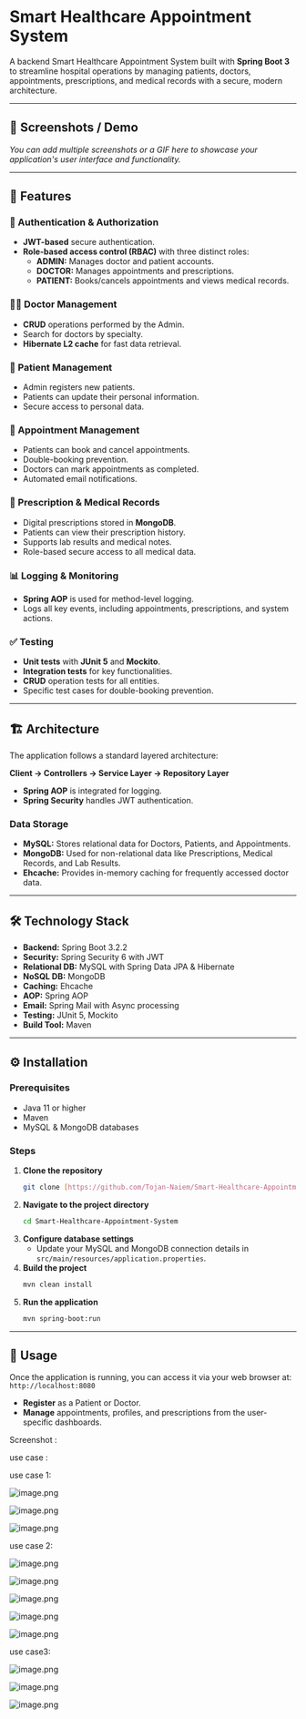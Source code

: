 # Smart Healthcare Appointment System

A backend Smart Healthcare Appointment System built with **Spring Boot 3** to streamline hospital operations by managing patients, doctors, appointments, prescriptions, and medical records with a secure, modern architecture.

---

## 📸 Screenshots / Demo



*You can add multiple screenshots or a GIF here to showcase your application's user interface and functionality.*

---

## 🚀 Features

### 🔐 Authentication & Authorization
* **JWT-based** secure authentication.
* **Role-based access control (RBAC)** with three distinct roles:
    * **ADMIN:** Manages doctor and patient accounts.
    * **DOCTOR:** Manages appointments and prescriptions.
    * **PATIENT:** Books/cancels appointments and views medical records.

### 👨‍💼 Doctor Management
* **CRUD** operations performed by the Admin.
* Search for doctors by specialty.
* **Hibernate L2 cache** for fast data retrieval.

### 👥 Patient Management
* Admin registers new patients.
* Patients can update their personal information.
* Secure access to personal data.

### 📅 Appointment Management
* Patients can book and cancel appointments.
* Double-booking prevention.
* Doctors can mark appointments as completed.
* Automated email notifications.

### 💊 Prescription & Medical Records
* Digital prescriptions stored in **MongoDB**.
* Patients can view their prescription history.
* Supports lab results and medical notes.
* Role-based secure access to all medical data.

### 📊 Logging & Monitoring
* **Spring AOP** is used for method-level logging.
* Logs all key events, including appointments, prescriptions, and system actions.

### ✅ Testing
* **Unit tests** with **JUnit 5** and **Mockito**.
* **Integration tests** for key functionalities.
* **CRUD** operation tests for all entities.
* Specific test cases for double-booking prevention.

---

## 🏗️ Architecture

The application follows a standard layered architecture:

**Client → Controllers → Service Layer → Repository Layer**

* **Spring AOP** is integrated for logging.
* **Spring Security** handles JWT authentication.

### Data Storage
* **MySQL:** Stores relational data for Doctors, Patients, and Appointments.
* **MongoDB:** Used for non-relational data like Prescriptions, Medical Records, and Lab Results.
* **Ehcache:** Provides in-memory caching for frequently accessed doctor data.

---

## 🛠️ Technology Stack
* **Backend:** Spring Boot 3.2.2
* **Security:** Spring Security 6 with JWT
* **Relational DB:** MySQL with Spring Data JPA & Hibernate
* **NoSQL DB:** MongoDB
* **Caching:** Ehcache
* **AOP:** Spring AOP
* **Email:** Spring Mail with Async processing
* **Testing:** JUnit 5, Mockito
* **Build Tool:** Maven

---

## ⚙️ Installation

### Prerequisites
* Java 11 or higher
* Maven
* MySQL & MongoDB databases

### Steps
1.  **Clone the repository**
    ```bash
    git clone [https://github.com/Tojan-Naiem/Smart-Healthcare-Appointment-System.git](https://github.com/Tojan-Naiem/Smart-Healthcare-Appointment-System.git)
    ```
2.  **Navigate to the project directory**
    ```bash
    cd Smart-Healthcare-Appointment-System
    ```
3.  **Configure database settings**
    * Update your MySQL and MongoDB connection details in `src/main/resources/application.properties`.
4.  **Build the project**
    ```bash
    mvn clean install
    ```
5.  **Run the application**
    ```bash
    mvn spring-boot:run
    ```

---

## 📱 Usage
Once the application is running, you can access it via your web browser at:
`http://localhost:8080`

* **Register** as a Patient or Doctor.
* **Manage** appointments, profiles, and prescriptions from the user-specific dashboards.


Screenshot :

use case : 

use case 1: 

![image.png](attachment:d1202bed-18d4-4b2d-99db-66cf73edca17:image.png)

![image.png](attachment:9b9dd6b8-111f-4cf3-a4f9-1b365f127375:image.png)

![image.png](attachment:dbf501bd-3475-4343-b0f8-3a136ee8b790:image.png)

use case 2: 

![image.png](attachment:2617506f-49a2-47e4-bd0b-edeee47db4b9:image.png)

![image.png](attachment:b889bbf7-55a5-44e7-98ab-83baf91a4203:image.png)

![image.png](attachment:8063a7de-8450-4893-8e7b-a6546716e85a:image.png)

![image.png](attachment:02c21bef-91a6-4af6-a60a-824329004535:image.png)

![image.png](attachment:6ab39ee7-c337-48a6-9135-5ef9e55a3164:image.png)

use case3: 

![image.png](attachment:3828357c-0f2e-4f4e-a59b-a756c5e617d4:image.png)

![image.png](attachment:b8e318f9-7fee-4cd7-8dd1-c8788c9a1602:image.png)

![image.png](attachment:885df026-3f0f-4844-bac4-b3f99fdf2d19:image.png)
